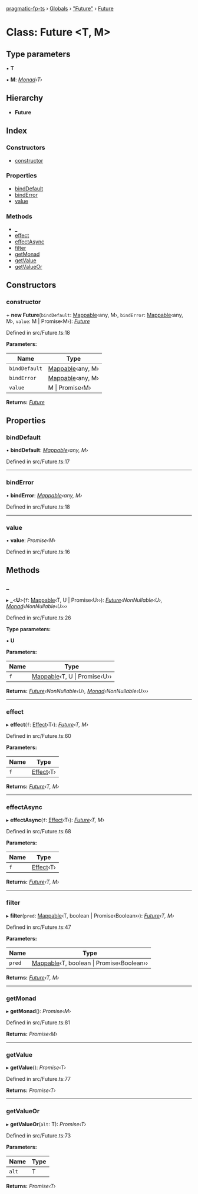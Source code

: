 [pragmatic-fp-ts](../README.md) › [Globals](../globals.md) › ["Future"](../modules/_future_.md) › [Future](_future_.future.md)

# Class: Future <**T, M**>

## Type parameters

▪ **T**

▪ **M**: *[Monad](_types_.monad.md)‹T›*

## Hierarchy

* **Future**

## Index

### Constructors

* [constructor](_future_.future.md#constructor)

### Properties

* [bindDefault](_future_.future.md#binddefault)
* [bindError](_future_.future.md#binderror)
* [value](_future_.future.md#value)

### Methods

* [_](_future_.future.md#_)
* [effect](_future_.future.md#effect)
* [effectAsync](_future_.future.md#effectasync)
* [filter](_future_.future.md#filter)
* [getMonad](_future_.future.md#getmonad)
* [getValue](_future_.future.md#getvalue)
* [getValueOr](_future_.future.md#getvalueor)

## Constructors

###  constructor

\+ **new Future**(`bindDefault`: [Mappable](../modules/_types_.md#mappable)‹any, M›, `bindError`: [Mappable](../modules/_types_.md#mappable)‹any, M›, `value`: M | Promise‹M›): *[Future](_future_.future.md)*

Defined in src/Future.ts:18

**Parameters:**

Name | Type |
------ | ------ |
`bindDefault` | [Mappable](../modules/_types_.md#mappable)‹any, M› |
`bindError` | [Mappable](../modules/_types_.md#mappable)‹any, M› |
`value` | M &#124; Promise‹M› |

**Returns:** *[Future](_future_.future.md)*

## Properties

###  bindDefault

• **bindDefault**: *[Mappable](../modules/_types_.md#mappable)‹any, M›*

Defined in src/Future.ts:17

___

###  bindError

• **bindError**: *[Mappable](../modules/_types_.md#mappable)‹any, M›*

Defined in src/Future.ts:18

___

###  value

• **value**: *Promise‹M›*

Defined in src/Future.ts:16

## Methods

###  _

▸ **_**<**U**>(`f`: [Mappable](../modules/_types_.md#mappable)‹T, U | Promise‹U››): *[Future](_future_.future.md)‹NonNullable‹U›, [Monad](_types_.monad.md)‹NonNullable‹U›››*

Defined in src/Future.ts:26

**Type parameters:**

▪ **U**

**Parameters:**

Name | Type |
------ | ------ |
`f` | [Mappable](../modules/_types_.md#mappable)‹T, U &#124; Promise‹U›› |

**Returns:** *[Future](_future_.future.md)‹NonNullable‹U›, [Monad](_types_.monad.md)‹NonNullable‹U›››*

___

###  effect

▸ **effect**(`f`: [Effect](../modules/_types_.md#effect)‹T›): *[Future](_future_.future.md)‹T, M›*

Defined in src/Future.ts:60

**Parameters:**

Name | Type |
------ | ------ |
`f` | [Effect](../modules/_types_.md#effect)‹T› |

**Returns:** *[Future](_future_.future.md)‹T, M›*

___

###  effectAsync

▸ **effectAsync**(`f`: [Effect](../modules/_types_.md#effect)‹T›): *[Future](_future_.future.md)‹T, M›*

Defined in src/Future.ts:68

**Parameters:**

Name | Type |
------ | ------ |
`f` | [Effect](../modules/_types_.md#effect)‹T› |

**Returns:** *[Future](_future_.future.md)‹T, M›*

___

###  filter

▸ **filter**(`pred`: [Mappable](../modules/_types_.md#mappable)‹T, boolean | Promise‹Boolean››): *[Future](_future_.future.md)‹T, M›*

Defined in src/Future.ts:47

**Parameters:**

Name | Type |
------ | ------ |
`pred` | [Mappable](../modules/_types_.md#mappable)‹T, boolean &#124; Promise‹Boolean›› |

**Returns:** *[Future](_future_.future.md)‹T, M›*

___

###  getMonad

▸ **getMonad**(): *Promise‹M›*

Defined in src/Future.ts:81

**Returns:** *Promise‹M›*

___

###  getValue

▸ **getValue**(): *Promise‹T›*

Defined in src/Future.ts:77

**Returns:** *Promise‹T›*

___

###  getValueOr

▸ **getValueOr**(`alt`: T): *Promise‹T›*

Defined in src/Future.ts:73

**Parameters:**

Name | Type |
------ | ------ |
`alt` | T |

**Returns:** *Promise‹T›*
